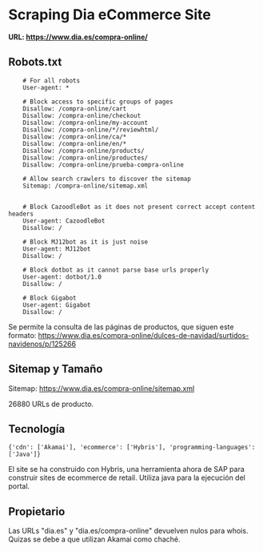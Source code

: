 # Scraping Dia eCommerce Site

**URL: https://www.dia.es/compra-online/**

## Robots.txt

        # For all robots
        User-agent: *
        
        # Block access to specific groups of pages
        Disallow: /compra-online/cart
        Disallow: /compra-online/checkout
        Disallow: /compra-online/my-account
        Disallow: /compra-online/*/reviewhtml/
        Disallow: /compra-online/ca/*
        Disallow: /compra-online/en/*
        Disallow: /compra-online/products/
        Disallow: /compra-online/productes/
        Disallow: /compra-online/prueba-compra-online
        
        # Allow search crawlers to discover the sitemap
        Sitemap: /compra-online/sitemap.xml
        
        
        # Block CazoodleBot as it does not present correct accept content headers
        User-agent: CazoodleBot
        Disallow: /
        
        # Block MJ12bot as it is just noise
        User-agent: MJ12bot
        Disallow: /
        
        # Block dotbot as it cannot parse base urls properly
        User-agent: dotbot/1.0
        Disallow: /
        
        # Block Gigabot
        User-agent: Gigabot
        Disallow: /

Se permite la consulta de las páginas de productos, que siguen este formato:
https://www.dia.es/compra-online/dulces-de-navidad/surtidos-navidenos/p/125266

## Sitemap y Tamaño

Sitemap: https://www.dia.es/compra-online/sitemap.xml

26880 URLs de producto.

## Tecnología

    {'cdn': ['Akamai'], 'ecommerce': ['Hybris'], 'programming-languages': ['Java']}

El site se ha construido con Hybris, una herramienta ahora de SAP para construir 
sites de ecommerce de retail. Utiliza java para la ejecución del portal.

## Propietario

Las URLs "dia.es" y "dia.es/compra-online" devuelven nulos para whois. 
Quizas se debe a que utilizan Akamai como chaché.